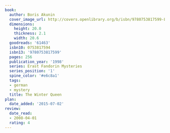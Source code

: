 ```yaml
---
book:
  author: Boris Akunin
  cover_image_url: http://covers.openlibrary.org/b/isbn/9780753817599-L.jpg
  dimensions:
    height: 20.0
    thickness: 2.1
    width: 20.6
  goodreads: '61463'
  isbn10: 0753817594
  isbn13: '9780753817599'
  pages: 256
  publication_year: '1998'
  series: Erast Fandorin Mysteries
  series_position: '1'
  spine_color: '#e6c8a1'
  tags:
  - german
  - mystery
  title: The Winter Queen
plan:
  date_added: '2015-07-02'
review:
  date_read:
  - 2008-04-01
  rating: 4
---
```


